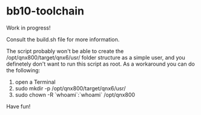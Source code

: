 # bb10-toolchain

Work in progress!

Consult the build.sh file for more information.

The script probably won't be able to create the /opt/qnx800/target/qnx6/usr/ folder structure as a simple user, and you  definetely don't want to run this script as root.
As a workaround you can do the following:

1) open a Terminal
2) sudo mkdir -p /opt/qnx800/target/qnx6/usr/
3) sudo chown -R \`whoami\`:\`whoami\` /opt/qnx800

Have fun!
